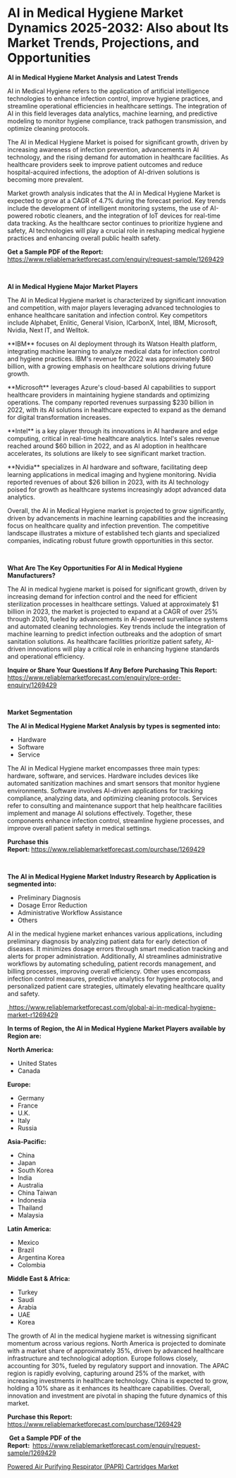 <p><h1>AI in Medical Hygiene Market Dynamics 2025-2032: Also about Its Market Trends, Projections, and Opportunities</h1></p><p><strong>AI in Medical Hygiene Market Analysis and Latest Trends</strong></p>
<p><p>AI in Medical Hygiene refers to the application of artificial intelligence technologies to enhance infection control, improve hygiene practices, and streamline operational efficiencies in healthcare settings. The integration of AI in this field leverages data analytics, machine learning, and predictive modeling to monitor hygiene compliance, track pathogen transmission, and optimize cleaning protocols. </p><p>The AI in Medical Hygiene Market is poised for significant growth, driven by increasing awareness of infection prevention, advancements in AI technology, and the rising demand for automation in healthcare facilities. As healthcare providers seek to improve patient outcomes and reduce hospital-acquired infections, the adoption of AI-driven solutions is becoming more prevalent. </p><p>Market growth analysis indicates that the AI in Medical Hygiene Market is expected to grow at a CAGR of 4.7% during the forecast period. Key trends include the development of intelligent monitoring systems, the use of AI-powered robotic cleaners, and the integration of IoT devices for real-time data tracking. As the healthcare sector continues to prioritize hygiene and safety, AI technologies will play a crucial role in reshaping medical hygiene practices and enhancing overall public health safety.</p></p>
<p><strong>Get a Sample PDF of the Report:&nbsp;</strong> <a href="https://www.reliablemarketforecast.com/enquiry/request-sample/1269429?utm_campaign=3539&utm_medium=2&utm_source=Github&utm_content=ia&utm_term=24032025&utm_id=ai-in-medical-hygiene">https://www.reliablemarketforecast.com/enquiry/request-sample/1269429</a></p>
<p>&nbsp;</p>
<p><strong>AI in Medical Hygiene Major Market Players</strong></p>
<p><p>The AI in Medical Hygiene market is characterized by significant innovation and competition, with major players leveraging advanced technologies to enhance healthcare sanitation and infection control. Key competitors include Alphabet, Enlitic, General Vision, ICarbonX, Intel, IBM, Microsoft, Nvidia, Next IT, and Welltok.</p><p>**IBM** focuses on AI deployment through its Watson Health platform, integrating machine learning to analyze medical data for infection control and hygiene practices. IBM's revenue for 2022 was approximately $60 billion, with a growing emphasis on healthcare solutions driving future growth.</p><p>**Microsoft** leverages Azure's cloud-based AI capabilities to support healthcare providers in maintaining hygiene standards and optimizing operations. The company reported revenues surpassing $230 billion in 2022, with its AI solutions in healthcare expected to expand as the demand for digital transformation increases.</p><p>**Intel** is a key player through its innovations in AI hardware and edge computing, critical in real-time healthcare analytics. Intel's sales revenue reached around $60 billion in 2022, and as AI adoption in healthcare accelerates, its solutions are likely to see significant market traction.</p><p>**Nvidia** specializes in AI hardware and software, facilitating deep learning applications in medical imaging and hygiene monitoring. Nvidia reported revenues of about $26 billion in 2023, with its AI technology poised for growth as healthcare systems increasingly adopt advanced data analytics.</p><p>Overall, the AI in Medical Hygiene market is projected to grow significantly, driven by advancements in machine learning capabilities and the increasing focus on healthcare quality and infection prevention. The competitive landscape illustrates a mixture of established tech giants and specialized companies, indicating robust future growth opportunities in this sector.</p></p>
<p>&nbsp;</p>
<p><strong>What Are The Key Opportunities For AI in Medical Hygiene Manufacturers?</strong></p>
<p><p>The AI in medical hygiene market is poised for significant growth, driven by increasing demand for infection control and the need for efficient sterilization processes in healthcare settings. Valued at approximately $1 billion in 2023, the market is projected to expand at a CAGR of over 25% through 2030, fueled by advancements in AI-powered surveillance systems and automated cleaning technologies. Key trends include the integration of machine learning to predict infection outbreaks and the adoption of smart sanitation solutions. As healthcare facilities prioritize patient safety, AI-driven innovations will play a critical role in enhancing hygiene standards and operational efficiency.</p></p>
<p><strong>Inquire or Share Your Questions If Any Before Purchasing This Report:</strong> <a href="https://www.reliablemarketforecast.com/enquiry/pre-order-enquiry/1269429?utm_campaign=3539&utm_medium=2&utm_source=Github&utm_content=ia&utm_term=24032025&utm_id=ai-in-medical-hygiene">https://www.reliablemarketforecast.com/enquiry/pre-order-enquiry/1269429</a></p>
<p>&nbsp;</p>
<p><strong>Market Segmentation</strong></p>
<p><strong>The AI in Medical Hygiene Market Analysis by types is segmented into:</strong></p>
<p><ul><li>Hardware</li><li>Software</li><li>Service</li></ul></p>
<p><p>The AI in Medical Hygiene market encompasses three main types: hardware, software, and services. Hardware includes devices like automated sanitization machines and smart sensors that monitor hygiene environments. Software involves AI-driven applications for tracking compliance, analyzing data, and optimizing cleaning protocols. Services refer to consulting and maintenance support that help healthcare facilities implement and manage AI solutions effectively. Together, these components enhance infection control, streamline hygiene processes, and improve overall patient safety in medical settings.</p></p>
<p><strong>Purchase this Report:&nbsp;</strong><a href="https://www.reliablemarketforecast.com/purchase/1269429?utm_campaign=3539&utm_medium=2&utm_source=Github&utm_content=ia&utm_term=24032025&utm_id=ai-in-medical-hygiene">https://www.reliablemarketforecast.com/purchase/1269429</a></p>
<p>&nbsp;</p>
<p><strong>The AI in Medical Hygiene Market Industry Research by Application is segmented into:</strong></p>
<p><ul><li>Preliminary Diagnosis</li><li>Dosage Error Reduction</li><li>Administrative Workflow Assistance</li><li>Others</li></ul></p>
<p><p>AI in the medical hygiene market enhances various applications, including preliminary diagnosis by analyzing patient data for early detection of diseases. It minimizes dosage errors through smart medication tracking and alerts for proper administration. Additionally, AI streamlines administrative workflows by automating scheduling, patient records management, and billing processes, improving overall efficiency. Other uses encompass infection control measures, predictive analytics for hygiene protocols, and personalized patient care strategies, ultimately elevating healthcare quality and safety.</p></p>
<p><a href="https://www.reliablemarketforecast.com/global-ai-in-medical-hygiene-market-r1269429?utm_campaign=3539&utm_medium=2&utm_source=Github&utm_content=ia&utm_term=24032025&utm_id=ai-in-medical-hygiene">&nbsp;https://www.reliablemarketforecast.com/global-ai-in-medical-hygiene-market-r1269429</a></p>
<p><strong>In terms of Region, the AI in Medical Hygiene Market Players available by Region are:</strong></p>
<p>
    <p> <strong> North America: </strong>
        <ul>
            <li>United States</li>
            <li>Canada</li>
        </ul>
        </p> 
    <p> <strong> Europe: </strong>
        <ul>
            <li>Germany</li>
            <li>France</li>
            <li>U.K.</li>
            <li>Italy</li>
            <li>Russia</li>
        </ul>
        </p> 
    <p> <strong> Asia-Pacific: </strong>
        <ul>
            <li>China</li>
            <li>Japan</li>
            <li>South Korea</li>
            <li>India</li>
            <li>Australia</li>
            <li>China Taiwan</li>
            <li>Indonesia</li>
            <li>Thailand</li>
            <li>Malaysia</li>
        </ul>
        </p> 
    <p> <strong> Latin America: </strong>
        <ul>
            <li>Mexico</li>
            <li>Brazil</li>
            <li>Argentina Korea</li>
            <li>Colombia</li>
        </ul>
        </p> 
    <p> <strong> Middle East & Africa: </strong>
        <ul>
            <li>Turkey</li>
            <li>Saudi</li>
            <li>Arabia</li>
            <li>UAE</li>
            <li>Korea</li>
        </ul>
    </p>
    </p>
<p><p>The growth of AI in the medical hygiene market is witnessing significant momentum across various regions. North America is projected to dominate with a market share of approximately 35%, driven by advanced healthcare infrastructure and technological adoption. Europe follows closely, accounting for 30%, fueled by regulatory support and innovation. The APAC region is rapidly evolving, capturing around 25% of the market, with increasing investments in healthcare technology. China is expected to grow, holding a 10% share as it enhances its healthcare capabilities. Overall, innovation and investment are pivotal in shaping the future dynamics of this market.</p></p>
<p><strong>Purchase this Report: </strong><a href="https://www.reliablemarketforecast.com/purchase/1269429?utm_campaign=3539&utm_medium=2&utm_source=Github&utm_content=ia&utm_term=24032025&utm_id=ai-in-medical-hygiene">https://www.reliablemarketforecast.com/purchase/1269429</a></p>
<p>&nbsp;<strong>Get a Sample PDF of the Report:&nbsp;&nbsp;</strong><a href="https://www.reliablemarketforecast.com/enquiry/request-sample/1269429?utm_campaign=3539&utm_medium=2&utm_source=Github&utm_content=ia&utm_term=24032025&utm_id=ai-in-medical-hygiene">https://www.reliablemarketforecast.com/enquiry/request-sample/1269429</a></p>
<p><strong></strong></p>
<p><p><a href="https://github.com/cachuhashieb/Market-Research-Report-List-1/blob/main/powered-air-purifying-respirator-papr-cartridges-market.md?utm_campaign=3539&utm_medium=2&utm_source=Github&utm_content=ia&utm_term=24032025&utm_id=ai-in-medical-hygiene">Powered Air Purifying Respirator (PAPR) Cartridges Market</a></p></p>